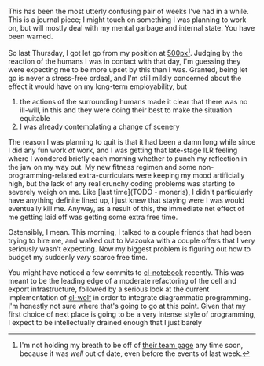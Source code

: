 This has been the most utterly confusing pair of weeks I've had in a while. This is a journal piece; I might touch on something I was planning to work on, but will mostly deal with my mental garbage and internal state. You have been warned.

So last Thursday, I got let go from my position at [500px](TODO)[^out-of-date-team]. Judging by the reaction of the humans I was in contact with that day, I'm guessing they were expecting me to be more upset by this than I was. Granted, being let go is never a stress-free ordeal, and I'm still mildly concerned about the effect it would have on my long-term employability, but

1. the actions of the surrounding humans made it clear that there was no ill-will, in this and they were doing their best to make the situation equitable
2. I was already contemplating a change of scenery

[^out-of-date-team]: I'm not holding my breath to be off of [their team page](TODO) any time soon, because it was _well_ out of date, even before the events of last week.

The reason I was planning to quit is that it had been a damn long while since I did any fun work _at_ work, and I was getting that late-stage ILR feeling where I wondered briefly each morning whether to punch my reflection in the jaw on my way out. My new fitness regimen and some non-programming-related extra-curriculars were keeping my mood artificially high, but the lack of any real crunchy coding problems was starting to severely weigh on me. Like [last time](TODO - moneris), I didn't particularly have anything definite lined up, I just knew that staying were I was would eventually kill me. Anyway, as a result of this, the immediate net effect of me getting laid off was getting some extra free time.

Ostensibly, I mean. This morning, I talked to a couple friends that had been trying to hire me, and walked out to Mazouka with a couple offers that I very seriously wasn't expecting. Now my biggest problem is figuring out how to budget my suddenly _very_ scarce free time.

You might have noticed a few commits to [cl-notebook](TODO) recently. This was meant to be the leading edge of a moderate refactoring of the cell and export infrastructure, followed by a serious look at the current implementation of [cl-wolf](TODO) in order to integrate diagrammatic programming. I'm honestly not sure where that's going to go at this point. Given that my first choice of next place is going to be a very intense style of programming, I expect to be intellectually drained enough that I just barely
